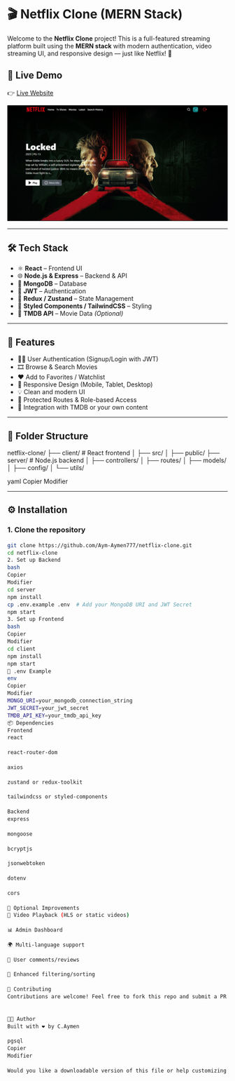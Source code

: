 # 🎬 Netflix Clone (MERN Stack)

Welcome to the **Netflix Clone** project! This is a full-featured streaming platform built using the **MERN stack** with modern authentication, video streaming UI, and responsive design — just like Netflix! 🍿

## 🚀 Live Demo

👉 [Live Website](https://github.com/Aym-Aymen777/netflix-clone.git) 

![Preview](/frontend/public/image.png)


---
## 🛠️ Tech Stack

- ⚛️ **React** – Frontend UI  
- 🌐 **Node.js & Express** – Backend & API  
- 🍃 **MongoDB** – Database  
- 🔐 **JWT** – Authentication  
- 🧠 **Redux / Zustand** – State Management  
- 💅 **Styled Components / TailwindCSS** – Styling  
- 🎥 **TMDB API** – Movie Data *(Optional)*

---

## 📸 Features

- 🧑‍💻 User Authentication (Signup/Login with JWT)
- 🎞️ Browse & Search Movies
- ❤️ Add to Favorites / Watchlist
- 📱 Responsive Design (Mobile, Tablet, Desktop)
- 💡 Clean and modern UI
- 🔐 Protected Routes & Role-based Access
- 🧩 Integration with TMDB or your own content

---

## 📁 Folder Structure

netflix-clone/
├── client/ # React frontend
│ ├── src/
│ ├── public/
├── server/ # Node.js backend
│ ├── controllers/
│ ├── routes/
│ ├── models/
│ ├── config/
│ └── utils/

yaml
Copier
Modifier

---

## ⚙️ Installation

### 1. Clone the repository

```bash
git clone https://github.com/Aym-Aymen777/netflix-clone.git
cd netflix-clone
2. Set up Backend
bash
Copier
Modifier
cd server
npm install
cp .env.example .env  # Add your MongoDB URI and JWT Secret
npm start
3. Set up Frontend
bash
Copier
Modifier
cd client
npm install
npm start
🔐 .env Example
env
Copier
Modifier
MONGO_URI=your_mongodb_connection_string
JWT_SECRET=your_jwt_secret
TMDB_API_KEY=your_tmdb_api_key
📦 Dependencies
Frontend
react

react-router-dom

axios

zustand or redux-toolkit

tailwindcss or styled-components

Backend
express

mongoose

bcryptjs

jsonwebtoken

dotenv

cors

🧪 Optional Improvements
🔁 Video Playback (HLS or static videos)

📊 Admin Dashboard

🌍 Multi-language support

💬 User comments/reviews

🔎 Enhanced filtering/sorting

🙌 Contributing
Contributions are welcome! Feel free to fork this repo and submit a PR. Let’s build something amazing. 🛠️


👨‍💻 Author
Built with ❤️ by C.Aymen

pgsql
Copier
Modifier

Would you like a downloadable version of this file or help customizing it with your actual project name and links?